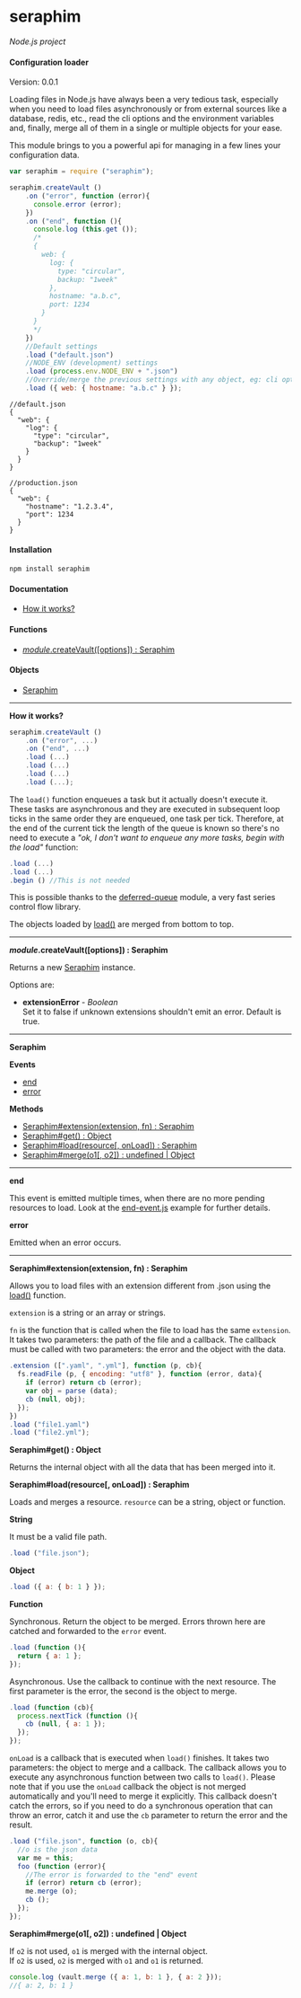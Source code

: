 seraphim
========

_Node.js project_

#### Configuration loader ####

Version: 0.0.1

Loading files in Node.js have always been a very tedious task, especially when you need to load files asynchronously or from external sources like a database, redis, etc., read the cli options and the environment variables and, finally, merge all of them in a single or multiple objects for your ease.

This module brings to you a powerful api for managing in a few lines your configuration data.

```javascript
var seraphim = require ("seraphim");

seraphim.createVault ()
    .on ("error", function (error){
      console.error (error);
    })
    .on ("end", function (){
      console.log (this.get ());
      /*
      {
        web: {
          log: {
            type: "circular",
            backup: "1week"
          },
          hostname: "a.b.c",
          port: 1234
        }
      }
      */
    })
    //Default settings
    .load ("default.json")
    //NODE_ENV (development) settings
    .load (process.env.NODE_ENV + ".json")
    //Override/merge the previous settings with any object, eg: cli options
    .load ({ web: { hostname: "a.b.c" } });
```
```
//default.json
{
  "web": {
    "log": {
      "type": "circular",
      "backup": "1week"
    }
  }
}
```
```
//production.json
{
  "web": {
    "hostname": "1.2.3.4",
    "port": 1234
  }
}
```

#### Installation ####

```
npm install seraphim
```

#### Documentation ####

- [How it works?](#how)

#### Functions ####

- [_module_.createVault([options]) : Seraphim](#createVault)

#### Objects ####

- [Seraphim](#seraphim_object)

---

<a name="how"></a>
__How it works?__

```javascript
seraphim.createVault ()
    .on ("error", ...)
    .on ("end", ...)
    .load (...)
    .load (...)
    .load (...)
    .load (...);
```

The `load()` function enqueues a task but it actually doesn't execute it. These tasks are asynchronous and they are executed in subsequent loop ticks in the same order they are enqueued, one task per tick. Therefore, at the end of the current tick the length of the queue is known so there's no need to execute a _"ok, I don't want to enqueue any more tasks, begin with the load"_ function:

```javascript
.load (...)
.load (...)
.begin () //This is not needed
```

This is possible thanks to the [deferred-queue](https://github.com/gagle/node-deferred-queue) module, a very fast series control flow library.

The objects loaded by [load()](#load) are merged from bottom to top.

---

<a name="createVault"></a>
___module_.createVault([options]) : Seraphim__

Returns a new [Seraphim](#seraphim_object) instance.

Options are:

- __extensionError__ - _Boolean_  
  Set it to false if unknown extensions shouldn't emit an error. Default is true.

---

<a name="seraphim_object"></a>
__Seraphim__

__Events__

- [end](#event_end)
- [error](#event_error)

__Methods__

- [Seraphim#extension(extension, fn) : Seraphim](#extension)
- [Seraphim#get() : Object](#get)
- [Seraphim#load(resource[, onLoad]) : Seraphim](#load)
- [Seraphim#merge(o1[, o2]) : undefined | Object](#merge)

---

<a name="event_end"></a>
__end__

This event is emitted multiple times, when there are no more pending resources to load. Look at the [end-event.js](https://github.com/gagle/node-seraphim/blob/master/examples/end-event.js) example for further details.

<a name="event_error"></a>
__error__

Emitted when an error occurs.

---

<a name="extension"></a>
__Seraphim#extension(extension, fn) : Seraphim__

Allows you to load files with an extension different from .json using the [load()](#load) function.

`extension` is a string or an array or strings.

`fn` is the function that is called when the file to load has the same `extension`. It takes two parameters: the path of the file and a callback. The callback must be called with two parameters: the error and the object with the data.

```javascript
.extension ([".yaml", ".yml"], function (p, cb){
  fs.readFile (p, { encoding: "utf8" }, function (error, data){
    if (error) return cb (error);
    var obj = parse (data);
    cb (null, obj);
  });
})
.load ("file1.yaml")
.load ("file2.yml");
```

<a name="get"></a>
__Seraphim#get() : Object__

Returns the internal object with all the data that has been merged into it.

<a name="load"></a>
__Seraphim#load(resource[, onLoad]) : Seraphim__

Loads and merges a resource. `resource` can be a string, object or function.

__String__

It must be a valid file path.

```javascript
.load ("file.json");
```

__Object__

```javascript
.load ({ a: { b: 1 } });
```

__Function__

Synchronous. Return the object to be merged. Errors thrown here are catched and forwarded to the `error` event.

```javascript
.load (function (){
  return { a: 1 };
});
```

Asynchronous. Use the callback to continue with the next resource. The first parameter is the error, the second is the object to merge.

```javascript
.load (function (cb){
  process.nextTick (function (){
    cb (null, { a: 1 });
  });
});
```

`onLoad` is a callback that is executed when `load()` finishes. It takes two parameters: the object to merge and a callback. The callback allows you to execute any asynchronous function between two calls to `load()`. Please note that if you use the `onLoad` callback the object is not merged automatically and you'll need to merge it explicitly. This callback doesn't catch the errors, so if you need to do a synchronous operation that can throw an error, catch it and use the `cb` parameter to return the error and the result.

```javascript
.load ("file.json", function (o, cb){
  //o is the json data
  var me = this;
  foo (function (error){
    //The error is forwarded to the "end" event
    if (error) return cb (error);
    me.merge (o);
    cb ();
  });
});
```

<a name="merge"></a>
__Seraphim#merge(o1[, o2]) : undefined | Object__

If `o2` is not used, `o1` is merged with the internal object.  
If `o2` is used, `o2` is merged with `o1` and `o1` is returned.

```javascript
console.log (vault.merge ({ a: 1, b: 1 }, { a: 2 }));
//{ a: 2, b: 1 }
```